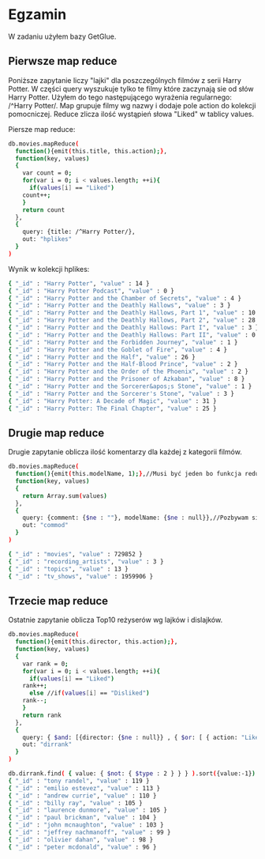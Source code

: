 # Egzamin
W zadaniu użyłem bazy GetGlue.

## Pierwsze map reduce
Poniższe zapytanie liczy "lajki" dla poszczególnych filmów z serii Harry Potter.
W części query wyszukuje tylko te filmy które zaczynają sie od słów Harry Potter.
Użyłem do tego następującego wyrażenia regularnego: /^Harry Potter/.
Map grupuje filmy wg nazwy i dodaje pole action do kolekcji pomocniczej.
Reduce zlicza ilość wystąpień słowa "Liked" w tablicy values.

Piersze map reduce:
```sh
db.movies.mapReduce(
  function(){emit(this.title, this.action);},
  function(key, values)
  {
    var count = 0;
    for(var i = 0; i < values.length; ++i){
      if(values[i] == "Liked")
	count++;
    }
    return count
  },
  {
    query: {title: /^Harry Potter/},
    out: "hplikes"
  }
)
```


Wynik w kolekcji hplikes:
```sh
{ "_id" : "Harry Potter", "value" : 14 }
{ "_id" : "Harry Potter Podcast", "value" : 0 }
{ "_id" : "Harry Potter and the Chamber of Secrets", "value" : 4 }
{ "_id" : "Harry Potter and the Deathly Hallows", "value" : 3 }
{ "_id" : "Harry Potter and the Deathly Hallows, Part 1", "value" : 10 }
{ "_id" : "Harry Potter and the Deathly Hallows, Part 2", "value" : 28 }
{ "_id" : "Harry Potter and the Deathly Hallows: Part I", "value" : 3 }
{ "_id" : "Harry Potter and the Deathly Hallows: Part II", "value" : 0 }
{ "_id" : "Harry Potter and the Forbidden Journey", "value" : 1 }
{ "_id" : "Harry Potter and the Goblet of Fire", "value" : 4 }
{ "_id" : "Harry Potter and the Half", "value" : 26 }
{ "_id" : "Harry Potter and the Half-Blood Prince", "value" : 2 }
{ "_id" : "Harry Potter and the Order of the Phoenix", "value" : 2 }
{ "_id" : "Harry Potter and the Prisoner of Azkaban", "value" : 8 }
{ "_id" : "Harry Potter and the Sorcerer&apos;s Stone", "value" : 1 }
{ "_id" : "Harry Potter and the Sorcerer's Stone", "value" : 3 }
{ "_id" : "Harry Potter: A Decade of Magic", "value" : 31 }
{ "_id" : "Harry Potter: The Final Chapter", "value" : 25 }
```

## Drugie map reduce
Drugie zapytanie oblicza ilość komentarzy dla każdej z kategorii filmów.
```sh
db.movies.mapReduce(
  function(){emit(this.modelName, 1);},//Musi być jeden bo funkcja reduce nie działa na jednym elemencie i zamiast liczby było by ""
  function(key, values)
  {
    return Array.sum(values)
  },
  {
    query: {comment: {$ne : ""}, modelName: {$ne : null}},//Pozbywam sie pustych komentarzy i dokumentow bez rezysera.
    out: "commod"
  }
)
```


```sh
{ "_id" : "movies", "value" : 729852 }
{ "_id" : "recording_artists", "value" : 3 }
{ "_id" : "topics", "value" : 13 }
{ "_id" : "tv_shows", "value" : 1959906 }
```

## Trzecie map reduce
Ostatnie zapytanie oblicza Top10 reżyserów wg lajków i dislajków.
```sh
db.movies.mapReduce(
  function(){emit(this.director, this.action);},
  function(key, values)
  {
    var rank = 0;
    for(var i = 0; i < values.length; ++i){
      if(values[i] == "Liked")
	rank++;
      else //if(values[i] == "Disliked")
	rank--;
    }
    return rank
  },
  {
    query: { $and: [{director: {$ne : null}} , { $or: [ { action: "Liked" }, { action: "Disliked" } ]}]},
    out: "dirrank"
  }
)
```

```sh
db.dirrank.find( { value: { $not: { $type : 2 } } } ).sort({value:-1}).limit(10)//dokumenty z value nie bedacym stringiem
{ "_id" : "tony randel", "value" : 119 }
{ "_id" : "emilio estevez", "value" : 113 }
{ "_id" : "andrew currie", "value" : 110 }
{ "_id" : "billy ray", "value" : 105 }
{ "_id" : "laurence dunmore", "value" : 105 }
{ "_id" : "paul brickman", "value" : 104 }
{ "_id" : "john mcnaughton", "value" : 103 }
{ "_id" : "jeffrey nachmanoff", "value" : 99 }
{ "_id" : "olivier dahan", "value" : 98 }
{ "_id" : "peter mcdonald", "value" : 96 }
```
